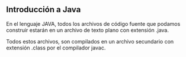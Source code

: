 ## Introducción a Java

En el lenguaje JAVA, todos los archivos de código fuente que podamos construir estarán en un archivo de texto plano con extensión .java.

Todos estos archivos, son compilados en un archivo secundario con extensión .class por el compilador javac.
